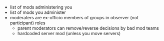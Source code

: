 - list of mods administering you
- list of mods you administer
- moderaters are ex-officio members of groups in observer (not participant) roles
	- parent moderators can remove/reverse decisions by bad mod teams
	- hardcoded server mod (unless you move servers)
